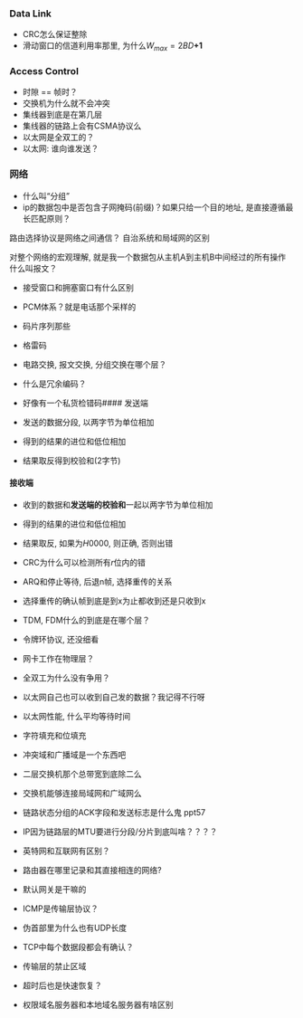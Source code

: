 ### Data Link
- CRC怎么保证整除
- 滑动窗口的信道利用率那里, 为什么$W_{max} = 2BD \mathbf{+ 1}$

### Access Control
- 时隙 == 帧时？
- 交换机为什么就不会冲突
- 集线器到底是在第几层
- 集线器的链路上会有CSMA协议么
- 以太网是全双工的？
- 以太网: 谁向谁发送？

### 网络
- 什么叫“分组”
- ip的数据包中是否包含子网掩码(前缀)？如果只给一个目的地址, 是直接遵循最长匹配原则？

路由选择协议是网络之间通信？
自治系统和局域网的区别

对整个网络的宏观理解, 就是我一个数据包从主机A到主机B中间经过的所有操作
什么叫报文？
- 接受窗口和拥塞窗口有什么区别



- PCM体系？就是电话那个采样的
- 码片序列那些
- 格雷码
- 电路交换, 报文交换, 分组交换在哪个层？
- 什么是冗余编码？
- 好像有一个私货检错码#### 发送端
- 发送的数据分段, 以两字节为单位相加
- 得到的结果的进位和低位相加
- 结果取反得到校验和(2字节)
#### 接收端
- 收到的数据和**发送端的校验和**一起以两字节为单位相加
- 得到的结果的进位和低位相加
- 结果取反, 如果为$H0000$, 则正确, 否则出错

- CRC为什么可以检测所有$r$位内的错
- ARQ和停止等待, 后退n帧, 选择重传的关系
- 选择重传的确认帧到底是到x为止都收到还是只收到x
- TDM, FDM什么的到底是在哪个层？
- 令牌环协议, 还没细看
- 网卡工作在物理层？
- 全双工为什么没有争用？
- 以太网自己也可以收到自己发的数据？我记得不行呀
- 以太网性能, 什么平均等待时间
- 字符填充和位填充
- 冲突域和广播域是一个东西吧
- 二层交换机那个总带宽到底除二么
- 交换机能够连接局域网和广域网么
- 链路状态分组的ACK字段和发送标志是什么鬼 ppt57
- IP因为链路层的MTU要进行分段/分片到底叫啥？？？？
- 英特网和互联网有区别？
- 路由器在哪里记录和其直接相连的网络?
- 默认网关是干嘛的
- ICMP是传输层协议？
- 伪首部里为什么也有UDP长度
- TCP中每个数据段都会有确认？
- 传输层的禁止区域
- 超时后也是快速恢复？
- 权限域名服务器和本地域名服务器有啥区别